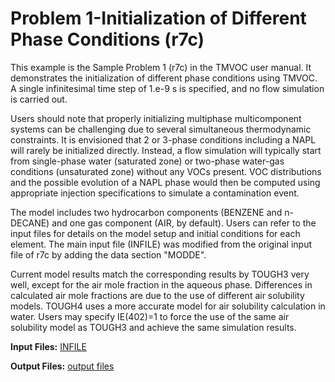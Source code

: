 # Problem 1-Initialization of Different Phase Conditions (r7c)

This example is the Sample Problem 1 (r7c) in the TMVOC user manual. It demonstrates the initialization of different phase conditions using TMVOC. A single infinitesimal time step of 1.e-9 s is specified, and no flow simulation is carried out.

Users should note that properly initializing multiphase multicomponent systems can be challenging due to several simultaneous thermodynamic constraints. It is envisioned that 2 or 3-phase conditions including a NAPL will rarely be initialized directly. Instead, a flow simulation will typically start from single-phase water (saturated zone) or two-phase water-gas conditions (unsaturated zone) without any VOCs present. VOC distributions and the possible evolution of a NAPL phase would then be computed using appropriate injection specifications to simulate a contamination event.

The model includes two hydrocarbon components (BENZENE and n-DECANE) and one gas component (AIR, by default). Users can refer to the input files for details on the model setup and initial conditions for each element. The main input file (INFILE) was modified from the original input file of r7c by adding the data section "MODDE".

Current model results match the corresponding results by TOUGH3 very well, except for the air mole fraction in the aqueous phase. Differences in calculated air mole fractions are due to the use of different air solubility models. TOUGH4 uses a more accurate model for air solubility calculation in water. Users may specify IE(402)=1 to force the use of the same air solubility model as TOUGH3 and achieve the same simulation results.

**Input Files:**                 [INFILE](https://drive.google.com/file/d/1f6YK5G1OPx--k3wxUjMe2eO-tc7Qkotj/view?usp=sharing)

**Output Files:**            [output files](https://drive.google.com/file/d/1AQQyh-QX3FKH5jLsqUbUIjUkOIp6-b50/view?usp=sharing)

